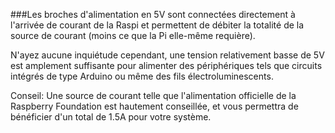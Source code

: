 ###Les broches d'alimentation en 5V sont connectées directement à l'arrivée de courant de la Raspi et permettent de débiter la totalité de la source de courant (moins ce que la Pi elle-même requière).

N'ayez aucune inquiétude cependant, une tension relativement basse de 5V est amplement suffisante pour alimenter des périphériques tels que circuits intégrés de type Arduino ou même des fils électroluminescents.

Conseil: Une source de courant telle que l'alimentation officielle de la Raspberry Foundation est hautement conseillée, et vous permettra de bénéficier d'un total de 1.5A pour votre système.